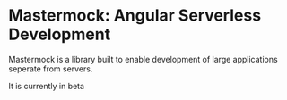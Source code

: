 # Mastermock: Angular Serverless Development

Mastermock is a library built to enable development of large applications seperate from servers.

It is currently in beta